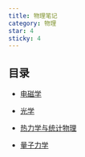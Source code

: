 ```yaml
---
title: 物理笔记
category: 物理
star: 4
sticky: 4
---
```


## 目录

- [电磁学](electromagnetism/README.md)

- [光学](optism/README.md)

- [热力学与统计物理](tsp/README.md)

- [量子力学](quatum/README.md)
